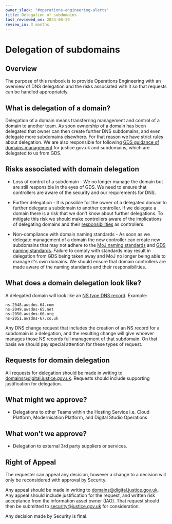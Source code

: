 ```yaml
---
owner_slack: "#operations-engineering-alerts"
title: Delegation of subdomains
last_reviewed_on: 2023-08-29
review_in: 3 months
---
```


# Delegation of subdomains

## Overview

The purpose of this runbook is to provide Operations Engineering with an overview of DNS delegation and the risks associated with it so that requests can be handled appropriately.

## What is delegation of a domain?

Delegation of a domain means transferring management and control of a domain to another team. As soon ownership of a domain has been delegated that owner can then create further DNS subdomains, and even delegate more subdomains elsewhere. For that reason we have strict rules about delegation. We are also responsible for following [GDS guidance of domains management](https://www.gov.uk/guidance/creating-and-managing-govuk-subdomains#managing-delegated-subdomains) for justice.gov.uk and subdomains, which are delegated to us from GDS.

## Risks associated with domain delegation

* Loss of control of a subdomain - We no longer manage the domain but are still responsible in the eyes of GDS. We need to ensure that controllers are aware of the security and our requirements for DNS.

* Further delegation - It is possible for the owner of a delegated domain to further delegate a subdomain to another controller. If we delegate a domain there is a risk that we don't know about further delegations. To mitigate this risk we should make controllers aware of the implications of delegating domains and their [responsibilities](https://www.gov.uk/guidance/creating-and-managing-govuk-subdomains#managing-delegated-subdomains) as controllers.

* Non-compliance with domain naming standards - As soon as we delegate management of a domain the new controller can create new subdomains that may not adhere to the [MoJ naming standards](https://technical-guidance.service.justice.gov.uk/documentation/standards/naming-domains.html#naming-domains) and [GDS naming standards](https://www.gov.uk/guidance/choose-your-govuk-domain-name?step-by-step-nav=5a9309a3-9a80-4faa-b24f-1797023e897f). Failure to comply with standards may result in delegation from GDS being taken away and MoJ no longer being able to manage it's own domains. We should ensure that domain controllers are made aware of the naming standards and their responsibilities.

## What does a domain delegation look like?

A delegated domain will look like an [NS type DNS record](https://docs.aws.amazon.com/Route53/latest/DeveloperGuide/ResourceRecordTypes.html#NSFormat). Example:

```
ns-2048.awsdns-64.com
ns-2049.awsdns-65.net
ns-2050.awsdns-66.org
ns-2051.awsdns-67.co.uk
```

Any DNS change request that includes the creation of an NS record for a subdomain is a delegation, and the resulting change will give whoever manages those NS records full management of that subdomain. On that basis we should pay special attention for these types of request.

## Requests for domain delegation

All requests for delegation should be made in writing to [domains@digital.justice.gov.uk](mailto:domains@digital.justice.gov.uk). Requests should include supporting justification for delegation.

## What might we approve?

* Delegations to other Teams within the Hosting Service i.e. Cloud Platform, Modernisation Platform, and Digital Studio Operations

## What won't we approve?

* Delegation to external 3rd party suppliers or services.

## Right of Appeal

The requester can appeal any decision, however a change to a decision will only be reconsidered with approval by Security.

Any appeal should be made in writing to [domains@digital.justice.gov.uk](mailto:domains@digital.justice.gov.uk). Any appeal should include justification for the request, and written risk acceptance from the information asset owner (IAO). That request should then be submitted to [security@justice.gov.uk](mailto:security@justice.gov.uk) for consideration.

Any decision made by Security is final.
